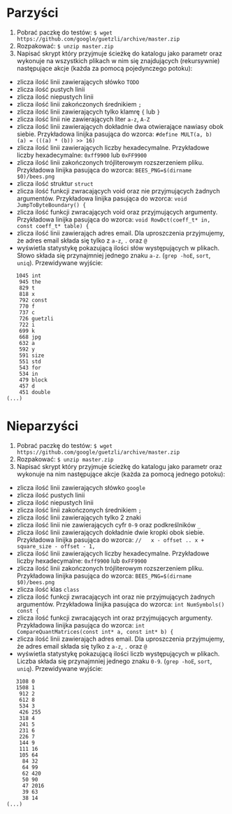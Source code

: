 Parzyści
========

1. Pobrać paczkę do testów: `$ wget https://github.com/google/guetzli/archive/master.zip`
2. Rozpakować: `$ unzip master.zip`
3. Napisać skrypt który przyjmuje ścieżkę do katalogu jako parametr oraz wykonuje na wszystkich plikach w nim się znajdujących (rekursywnie) następujące akcje (każda za pomocą pojedynczego potoku):
 * zlicza ilość linii zawierających słówko `TODO`
 * zlicza ilość pustych linii
 * zlicza ilość niepustych linii
 * zlicza ilość linii zakończonych średnikiem `;`
 * zlicza ilość linii zawierających tylko klamrę `{` lub `}`
 * zlicza ilość linii nie zawierających liter `a-z`, `A-Z`
 * zlicza ilość linii zawierających dokładnie dwa otwierające nawiasy obok siebie. Przykładowa linijka pasująca do wzorca: `#define MULT(a, b)  (a) = (((a) * (b)) >> 16)`
 * zlicza ilość linii zawierających liczby hexadecymalne. Przykładowe liczby hexadecymalne: `0xff9900` lub `0xFF9900`
 * zlicza ilość linii zakończonych trójliterowym rozszerzeniem pliku. Przykładowa linijka pasująca do wzorca: `BEES_PNG=$(dirname $0)/bees.png`
 * zlicza ilość struktur `struct`
 * zlicza ilość funkcji zwracających void oraz nie przyjmujących żadnych argumentów. Przykładowa linijka pasująca do wzorca: `void JumpToByteBoundary() {`
 * zlicza ilość funkcji zwracających void oraz przyjmujących argumenty. Przykładowa linijka pasująca do wzorca: `void RowDct(coeff_t* in, const coeff_t* table) {`
 * zlicza ilość linii zawierająch adres email. Dla uproszczenia przyjmujemy, że adres email składa się tylko z `a-z`, `.` oraz `@`
 * wyświetla statystykę pokazującą ilości słów występujących w plikach. Słowo składa się przynajmniej jednego znaku `a-z`. (`grep -hoE`, `sort`, `uniq`). Przewidywane wyjście:
```
   1045 int
    945 the
    829 t
    818 x
    792 const
    770 f
    737 c
    726 guetzli
    722 i
    699 k
    668 jpg
    632 a
    592 y
    591 size
    551 std
    543 for
    534 in
    479 block
    457 d
    451 double
(...)
```

Nieparzyści
===========

1. Pobrać paczkę do testów: `$ wget https://github.com/google/guetzli/archive/master.zip`
2. Rozpakować: `$ unzip master.zip`
3. Napisać skrypt który przyjmuje ścieżkę do katalogu jako parametr oraz wykonuje na nim następujące akcje (każda za pomocą jednego potoku):
 * zlicza ilość linii zawierających słówko `google`
 * zlicza ilość pustych linii
 * zlicza ilość niepustych linii
 * zlicza ilość linii zakończonych średnikiem `;`
 * zlicza ilość linii zawierających tylko 2 znaki
 * zlicza ilość linii nie zawierających cyfr `0-9` oraz podkreślników `_`
 * zlicza ilość linii zawierających dokładnie dwie kropki obok siebie. Przykładowa linijka pasująca do wzorca: `//   x - offset .. x + square_size - offset - 1,`
 * zlicza ilość linii zawierających liczby hexadecymalne. Przykładowe liczby hexadecymalne: `0xff9900` lub `0xFF9900`
 * zlicza ilość linii zakończonych trójliterowym rozszerzeniem pliku. Przykładowa linijka pasująca do wzorca: `BEES_PNG=$(dirname $0)/bees.png`
 * zlicza ilość klas `class`
 * zlicza ilość funkcji zwracających int oraz nie przyjmujących żadnych argumentów. Przykładowa linijka pasująca do wzorca: `int NumSymbols() const {`
 * zlicza ilość funkcji zwracających int oraz przyjmujących argumenty. Przykładowa linijka pasująca do wzorca: `int CompareQuantMatrices(const int* a, const int* b) {`
 * zlicza ilość linii zawierająch adres email. Dla uproszczenia przyjmujemy, że adres email składa się tylko z `a-z`, `.` oraz `@`
 * wyświetla statystykę pokazującą ilości liczb występujących w plikach. Liczba składa się przynajmniej jednego znaku `0-9`. (`grep -hoE`, `sort`, `uniq`). Przewidywane wyjście:
```
   3108 0
   1508 1
    912 2
    612 8
    534 3
    426 255
    318 4
    241 5
    231 6
    226 7
    144 9
    111 16
    105 64
     84 32
     64 99
     62 420
     50 90
     47 2016
     39 63
     38 14
(...)
```
